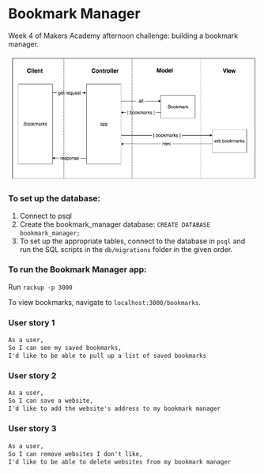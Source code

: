 # Bookmark Manager
Week 4 of Makers Academy afternoon challenge: building a bookmark manager.

![](Domain_model.png)

### To set up the database:

1. Connect to psql
2. Create the bookmark_manager database: `CREATE DATABASE bookmark_manager;`
3. To set up the appropriate tables, connect to the database in `psql` and run the SQL scripts in the `db/migrations` folder in the given order.

### To run the Bookmark Manager app:

Run `rackup -p 3000`

To view bookmarks, navigate to `localhost:3000/bookmarks`.

### User story 1
```
As a user,
So I can see my saved bookmarks,
I'd like to be able to pull up a list of saved bookmarks
```
### User story 2
```
As a user,
So I can save a website,
I'd like to add the website's address to my bookmark manager
```
### User story 3
```
As a user,
So I can remove websites I don't like,
I'd like to be able to delete websites from my bookmark manager
```
